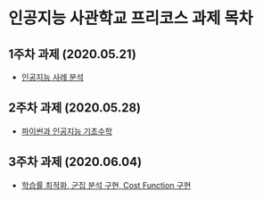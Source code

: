 # 인공지능 사관학교 프리코스 과제 목차

## 1주차 과제 (2020.05.21)
* [인공지능 사례 분석](https://github.com/blueknarr/AI-Precourse/blob/master/1%EC%A3%BC%EC%B0%A8_%EA%B3%BC%EC%A0%9C.ipynb)

## 2주차 과제 (2020.05.28)
* [파이썬과 인공지능 기초수학](https://github.com/blueknarr/AI-Precourse/blob/master/2%EC%A3%BC%EC%B0%A8_%EA%B3%BC%EC%A0%9C.ipynb)

## 3주차 과제 (2020.06.04)
* [학습률 최적화, 군집 분석 구현, Cost Function 구현](https://github.com/blueknarr/AI-Precourse/blob/master/3%EC%A3%BC%EC%B0%A8_%EA%B3%BC%EC%A0%9C.ipynb)
